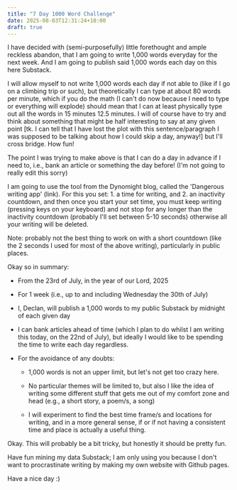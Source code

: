 ```yaml
---
title: "7 Day 1000 Word Challenge"
date: 2025-08-03T12:31:24+10:00
draft: true
---
```


I have decided with (semi-purposefully) little forethought and ample reckless
abandon, that I am going to write 1,000 words everyday for the next week. And I
am going to publish said 1,000 words each day on this here Substack.

I will allow myself to not write 1,000 words each day if not able to (like if I
go on a climbing trip or such), but theoretically I can type at about 80 words
per minute, which if you do the math (I can't do now because I need to type or
everything will explode) should mean that I can at least physically type out
all the words in 15 minutes 12.5 minutes. I will of course have to try and
think about something that might be half interesting to say at any given point
[tk. I can tell that I have lost the plot with this sentence/paragraph I was
supposed to be talking about how I could skip a day, anyway!] but I'll cross
bridge. How fun!

The point I was trying to make above is that I can do a day in advance if I
need to, i.e., bank an article or something the day before! (I'm not going to
really edit this sorry)

I am going to use the tool from the Dynomight blog, called the 'Dangerous
writing app' (link). For this you set: 1. a time for writing, and 2. an
inactivity countdown, and then once you start your set time, you must keep
writing (pressing keys on your keyboard) and not stop for any longer than the
inactivity countdown (probably I'll set between 5-10 seconds) otherwise all
your writing will be deleted.

Note: probably not the best thing to work on with a short countdown (like the 2
seconds I used for most of the above writing), particularly in public places.

Okay so in summary:

 - From the 23rd of July, in the year of our Lord, 2025

 - For 1 week (i.e., up to and including Wednesday the 30th of July)

 - I, Declan, will publish a 1,000 words to my public Substack by midnight of
   each given day

 - I can bank articles ahead of time (which I plan to do whilst I am writing
   this today, on the 22nd of July), but ideally I would like to be spending
   the time to write each day regardless.

 - For the avoidance of any doubts:

     - 1,000 words is not an upper limit, but let's not get too crazy here. 

     - No particular themes will be limited to, but also I like the idea of
       writing some different stuff that gets me out of my comfort zone and
       head (e.g., a short story, a poem/s, a song)

     - I will experiment to find the best time frame/s and locations for
       writing, and in a more general sense, if or if not having a consistent
       time and place is actually a useful thing.

Okay. This will probably be a bit tricky, but honestly it should be pretty fun.

Have fun mining my data Substack; I am only using you because I don't want to
procrastinate writing by making my own website with Github pages. 

Have a nice day :)

